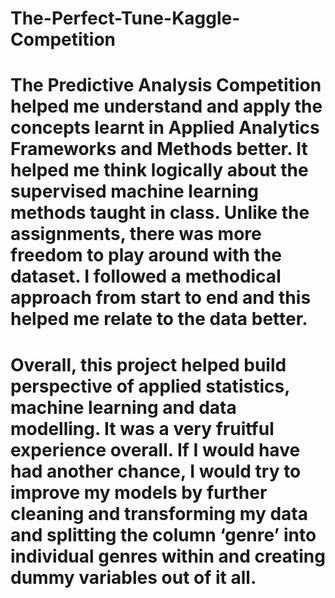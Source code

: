 # The-Perfect-Tune-Kaggle-Competition
# The Predictive Analysis Competition helped me understand and apply the concepts learnt in Applied Analytics Frameworks and Methods better. It helped me think logically about the supervised machine learning methods taught in class. Unlike the assignments, there was more freedom to play around with the dataset. I followed a methodical approach from start to end and this helped me relate to the data better.
# Overall, this project helped build perspective of applied statistics, machine learning and data modelling. It was a very fruitful experience overall. If I would have had another chance, I would try to improve my models by further cleaning and transforming my data and splitting the column ‘genre’ into individual genres within and creating dummy variables out of it all.
